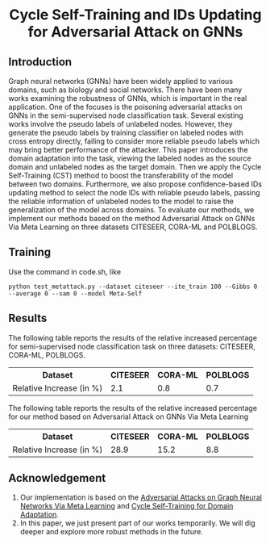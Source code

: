 # <div align="center">Cycle Self-Training and IDs Updating for Adversarial Attack on GNNs</div>

## Introduction 

Graph neural networks (GNNs) have been widely applied to various domains, such as biology and social networks. There have been many works examining the robustness of GNNs, which is important in the real application. One of the focuses is the poisoning adversarial attacks on GNNs in the semi-supervised node classification task. Several existing works involve the pseudo labels of unlabeled nodes. However, they generate the pseudo labels by training classifier on labeled nodes with cross entropy directly, failing to consider more reliable pseudo labels which may bring better performance of the attacker. This paper introduces the domain adaptation into the task, viewing the labeled nodes as the source domain and unlabeled nodes as the target domain. Then we apply the Cycle Self-Training (CST) method to boost the transferability of the model between two domains. Furthermore, we also propose confidence-based IDs updating method to select the node IDs with reliable pseudo labels, passing the reliable information of unlabeled nodes to the model to raise the generalization of the model across domains. To evaluate our methods, we implement our methods based on the method Adversarial Attack on GNNs Via Meta Learning on three datasets CITESEER, CORA-ML and POLBLOGS.

## Training

Use the command in code.sh, like

`python test_metattack.py --dataset citeseer --ite_train 100 --Gibbs 0 --average 0 --sam 0 --model Meta-Self`

## Results

The following table reports the results of the relative increased percentage for semi-supervised node classification task on three datasets: CITESEER, CORA-ML, POLBLOGS.

<div align="center">
<table>
        <tr>
            <th>Dataset</th>
            <th>CITESEER</th>
            <th>CORA-ML</th>
            <th>POLBLOGS</th>
        </tr>
        <tr>
            <td> Relative Increase (in %)</td>
            <td>2.1</td>
            <td>0.8</td>
            <td>0.7</td>
        </tr>
</table>
</div>

The following table reports the results of the relative increased percentage for our method based on Adversarial Attack on GNNs Via Meta Learning

<div align="center">
<table>
        <tr>
            <th>Dataset</th>
            <th>CITESEER</th>
            <th>CORA-ML</th>
            <th>POLBLOGS</th>
        </tr>
        <tr>
            <td> Relative Increase (in %)</td>
            <td>28.9</td>
            <td>15.2</td>
            <td>8.8</td>
        </tr>
</table>
</div>

## Acknowledgement
1. Our implementation is based on the [Adversarial Attacks on Graph Neural Networks Via Meta Learning](https://github.com/ChandlerBang/pytorch-gnn-meta-attack) and [Cycle Self-Training for Domain Adaptation](https://proceedings.neurips.cc/paper/2021/hash/c1fea270c48e8079d8ddf7d06d26ab52-Abstract.html).
2. In this paper, we just present part of our works temporarily. We will dig deeper and explore more robust methods in the future.
